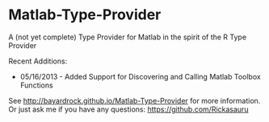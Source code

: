 Matlab-Type-Provider
====================

A (not yet complete) Type Provider for Matlab in the spirit of the R Type Provider

Recent Additions:
- 05/16/2013 - Added Support for Discovering and Calling Matlab Toolbox Functions

See http://bayardrock.github.io/Matlab-Type-Provider for more information.  
Or just ask me if you have any questions: https://github.com/Rickasauru
